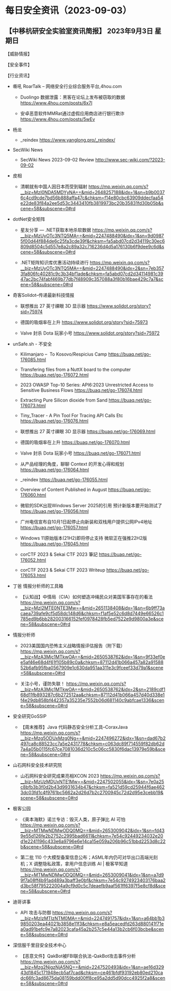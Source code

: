 # 每日安全资讯（2023-09-03）

【中移杭研安全实验室资讯简报】
2023年9月3日 星期日
---------------------------
【威胁情报】

【安全事件】

【行业资讯】

- 嘶吼 RoarTalk – 网络安全行业综合服务平台,4hou.com
  - Duolingo 数据泄露：黑客在论坛上发布被窃取的数据
https://www.4hou.com/posts/6x7l

  - 安卓恶意软件MMRat通过虚假应用商店进行银行欺诈
https://www.4hou.com/posts/5wEv

- 杨龙
  - _reindex
https://www.yanglong.pro/_reindex/

- SecWiki News
  - SecWiki News 2023-09-02 Review
http://www.sec-wiki.com/?2023-09-02

- 皮相
  - 清朝就有中国人因日本而受到辐射
https://mp.weixin.qq.com/s?__biz=MzI0NDA5MDYyNA==&mid=2648257188&idx=1&sn=b9b00376c4cd9cde7bd56b888affa47c&chksm=f14e80cbc63909ddecfaa54e22de83f84a2ee5d53c3443410fb3819973bc20b35831fd30b05b&scene=58&subscene=0#rd

- dotNet安全矩阵
  - 星友分享 — .NET获取本地杀软数据
https://mp.weixin.qq.com/s?__biz=MzUyOTc3NTQ5MA==&mid=2247488490&idx=1&sn=9d09875f00d44f884de6c25fa3cde39f&chksm=fa5abd07cd2d34119c30ec6809d8504c5d557e8a2c89a32c716236d4d5a176130b6f9dee9c6d&scene=58&subscene=0#rd

  - .NET矩阵知识库优惠活动持续进行
https://mp.weixin.qq.com/s?__biz=MzUyOTc3NTQ5MA==&mid=2247488490&idx=2&sn=7eb3573fa806fc40281c9c3b34bf1ade&chksm=fa5abd07cd2d34114981c3947ac2bc74fabf469b77db7f48909c357088a3f80b16bae429c7a7&scene=58&subscene=0#rd

- 奇客Solidot–传递最新科技情报
  - 联想推出 27 英寸祼眼 3D 显示器
https://www.solidot.org/story?sid=75974

  - 德国的吸烟率在上升
https://www.solidot.org/story?sid=75973

  - Valve 封杀 Dota 玩家小号
https://www.solidot.org/story?sid=75972

- unSafe.sh - 不安全
  - Kilimanjaro –  To Kosovo/Respicius Camp
https://buaq.net/go-176085.html

  - Transfering files from a NuttX board to the computer
https://buaq.net/go-176072.html

  - 2023 OWASP Top-10 Series: API6:2023 Unrestricted Access to Sensitive Business Flows
https://buaq.net/go-176074.html

  - Extracting Pure Silicon dioxide from Sand
https://buaq.net/go-176073.html

  - Tiny_Tracer - A Pin Tool For Tracing API Calls Etc
https://buaq.net/go-176076.html

  - 联想推出 27 英寸祼眼 3D 显示器
https://buaq.net/go-176069.html

  - 德国的吸烟率在上升
https://buaq.net/go-176070.html

  - Valve 封杀 Dota 玩家小号
https://buaq.net/go-176071.html

  - 从产品经理的角度，聊聊 Context 的开发心得和规划
https://buaq.net/go-176064.html

  - _reindex
https://buaq.net/go-176055.html

  - Overview of Content Published in August
https://buaq.net/go-176060.html

  - 微软的SDK出现Windows Server 2025的引用 预计新版本要开始测试了
https://buaq.net/go-176056.html

  - 广州电信宣布自10月1日起停止向新装和双栈用户提供公网IPv4地址
https://buaq.net/go-176057.html

  - Windows 11原始版本(21H2)即将停止支持 微软正在强推22H2版
https://buaq.net/go-176045.html

  - corCTF 2023 & Sekai CTF 2023 筆記
https://buaq.net/go-176052.html

  - corCTF 2023 & Sekai CTF 2023 Writeup
https://buaq.net/go-176053.html

- 丁爸 情报分析师的工具箱
  - 【认知战】中情局（CIA）如何塑造冲绳民众对美国军事存在的看法
https://mp.weixin.qq.com/s?__biz=MzI2MTE0NTE3Mw==&mid=2651138408&idx=1&sn=6b9ff73acaea739afe9cf5d58dc148d6&chksm=f1af5e52c6d8d7449e66526c1785ed9b6bb282003166152fef0978428fb5ed7522e9d9800a3e&scene=58&subscene=0#rd

- 情报分析师
  - 2023美国国内恐怖主义战略情报评估报告（附下载）
https://mp.weixin.qq.com/s?__biz=MzA3Mjc1MTkwOA==&mid=2650538762&idx=1&sn=9f33ef0ee5af46e68d4f61f105b89c0a&chksm=87112d41b066a457a82a9158852b6afb95fba0567909e1c630da951aa311e3c9fceef33d79a1&scene=58&subscene=0#rd

  - 关注小号，谨防失联！
https://mp.weixin.qq.com/s?__biz=MzA3Mjc1MTkwOA==&mid=2650538762&idx=2&sn=2189cdf168d11fb893287c6b272512aa&chksm=87112d41b066a457d40d338e1f4e29db858bf442357a35235e7552b06d681140c9abfcae1336&scene=58&subscene=0#rd

- 安全研究GoSSIP
  - 【周末推荐】Java 代码静态安全分析工具–CoraxJava
https://mp.weixin.qq.com/s?__biz=Mzg5ODUxMzg0Ng==&mid=2247496272&idx=1&sn=dad67b2497ca8c88523cc7a5e2431778&chksm=c063dc89f714559f82db62d7a4a05b0115fc67ce7081036d210c5c06cc5830f6dac13979e59b&scene=58&subscene=0#rd

- 山石网科安全技术研究院
  - 山石网科安全研究成果亮相XCON 2023
https://mp.weixin.qq.com/s?__biz=MzUzMDUxNTE1Mw==&mid=2247502055&idx=1&sn=7e0a25c8bfb3b3f0d2b43d9931634b47&chksm=fa521d59cd25944f6ae4623dc03fd1c4f9761bc5662a2d26d7b2c2700945c72d2d95e3cebb19&scene=58&subscene=0#rd

- 极客公园
  - 《奥本海默》诺兰专访：毁灭人类，原子弹比 AI 可怕
https://mp.weixin.qq.com/s?__biz=MTMwNDMwODQ0MQ==&mid=2653009042&idx=1&sn=fd439e55d126fe2b2752c2995bad6611&chksm=7e54c92449234032e20d1e2241196c433e6a9796e6e14ca15e059a206b96c51bbd2253d8c22b&scene=58&subscene=0#rd

  - 第二批 110 个大模型备案信息公布；ASML年内仍可对华出口高端光刻机；X 调整隐私政策，拿用户信息训练 AI | 极客早知道
https://mp.weixin.qq.com/s?__biz=MTMwNDMwODQ0MQ==&mid=2653009041&idx=1&sn=a7d99f7a08ff4b91ad489a3baff3e0bf&chksm=7e54c9274923403176baa2d3bc58f795222004a9cf9d0c5c7deaefb9aaf561ff6397f5e8cf8d&scene=58&subscene=0#rd

- 迪哥讲事
  - API 攻击与防御
https://mp.weixin.qq.com/s?__biz=MzIzMTIzNTM0MA==&mid=2247491757&idx=1&sn=a64bb1b39850203ea44021b3858e11f3&chksm=e8a5eacedfd263d880141f71ea0ad91befc9e7a82023cafa45a2b257c5e44a13b2cb6f03bcbe&scene=58&subscene=0#rd

- 深信服千里目安全技术中心
  - 【恶意文件】QakBot被FBI联合执法-QakBot攻击事件分析
https://mp.weixin.qq.com/s?__biz=Mzg2NjgzNjA5NQ==&mid=2247520493&idx=1&sn=ae16d32943d1845c171948ecb5af7cad&chksm=ce461bfdf93192eb80ed210cadc66fc3ad8675da08159bdd00ff8ce95a2dd5d90dcc4925f2a8&scene=58&subscene=0#rd

